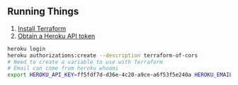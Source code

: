 
## Running Things

1. [Install Terraform](https://developer.hashicorp.com/terraform/downloads)
2. [Obtain a Heroku API token](https://devcenter.heroku.com/articles/using-terraform-with-heroku#obtaining-an-authorization-token)


```bash
heroku login
heroku authorizations:create --description terraform-of-cors
# Need to create a variable to use with Terraform
# Email can come from heroku whoami
export HEROKU_API_KEY=ff5fdf7d-d36e-4c20-a9ce-a6f53f5e240a HEROKU_EMAIL=cegrayson3@gmail.com
```
